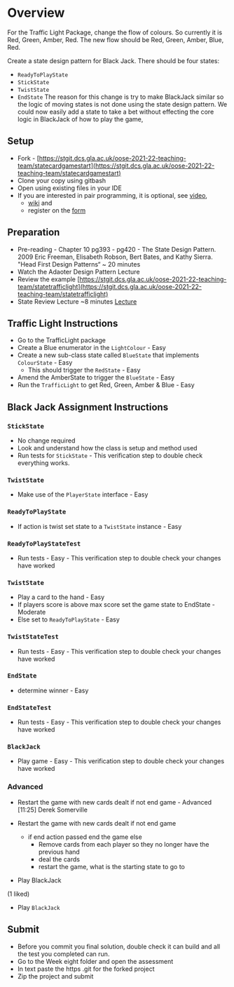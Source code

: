 # Overview
For the Traffic Light Package, change the flow of colours. So currently it is Red, Green, Amber, Red. The new flow should be Red, Green, Amber, Blue, Red.

Create a state design pattern for Black Jack. There should be four states:
* ``ReadyToPlayState``
* ``StickState``
* ``TwistState``
* ``EndState``
The reason for this change is try to make BlackJack similar so the logic of moving states is not done using the state design pattern. We could now easily add a state to take a bet without effecting the core logic in BlackJack of how to play the game, 

## Setup
* Fork - [https://stgit.dcs.gla.ac.uk/oose-2021-22-teaching-team/statecardgamestart](https://stgit.dcs.gla.ac.uk/oose-2021-22-teaching-team/statecardgamestart)
* Clone your copy using gitbash
* Open using existing files in your IDE
* If you are interested in pair programming, it is optional, see [video](https://uofglasgow.zoom.us/rec/share/QjQt1zbjuwQGYgMrX1tDDBc-PUqa_CpvxJGI0gV1gvEStOTcGnn55ls_TQVRVbfD.N9qsbYv71kE0iBtJ?startTime=1644928799000),
    * [wiki](https://stgit.dcs.gla.ac.uk/DerekSomerville/javagetstarted/-/wikis/home/Pair-Programming) and
    * register on the [form](https://forms.office.com/Pages/ResponsePage.aspx?id=KVxybjp2UE-B8i4lTwEzyELpM2ZClsRNrJBn7A_b41VUQjREOTQxTDZZVEYzNDhRMVY3WERWWDc2TC4u)

## Preparation
* Pre-reading - Chapter 10 pg393 - pg420 - The State Design Pattern. 2009 Eric Freeman, Elisabeth Robson, Bert Bates, and Kathy Sierra. "Head First Design Patterns“ ~ 20 minutes
* Watch the Adaoter Design Pattern Lecture
* Review the example [https://stgit.dcs.gla.ac.uk/oose-2021-22-teaching-team/statetrafficlight](https://stgit.dcs.gla.ac.uk/oose-2021-22-teaching-team/statetrafficlight)
* State Review Lecture ~8 minutes [Lecture](https://uofglasgow.zoom.us/rec/share/WIUsGVfxAQPODjKMPgrGdGdzlHRobhY3JECN0BhJw9T2KIcsJ-F-4zcOqLecZLAz.QfKdoVbAIc4qCLvY?startTime=1645812387000)

## Traffic Light Instructions
* Go to the TrafficLight package
* Create a Blue enumerator in the ``LightColour`` - Easy
* Create a new sub-class state called ``BlueState`` that implements `ColourState` - Easy
  * This should trigger the ``RedState`` - Easy
* Amend the AmberState to trigger the ``BlueState`` - Easy
* Run the ``TrafficLight`` to get Red, Green, Amber & Blue - Easy


## Black Jack Assignment Instructions
### ``StickState``
* No change required
* Look and understand how the class is setup and method used
* Run tests for ``StickState`` - This verification step to double check everything works.

### ``TwistState``
* Make use of the ``PlayerState`` interface - Easy

### ``ReadyToPlayState``
* If action is twist set state to a ``TwistState`` instance - Easy

### ``ReadyToPlayStateTest``
* Run tests - Easy - This verification step to double check your changes have worked

### ``TwistState``
* Play a card to the hand - Easy
* If players score is above max score set the game state to EndState - Moderate
* Else set to ``ReadyToPlayState`` - Easy

### ``TwistStateTest``
* Run tests - Easy - This verification step to double check your changes have worked

### ``EndState``
* determine winner - Easy

### ``EndStateTest``
* Run tests - Easy - This verification step to double check your changes have worked

### ``BlackJack``
* Play game - Easy - This verification step to double check your changes have worked

### Advanced
* Restart the game with new cards dealt if not end game - Advanced
[11:25] Derek Somerville
    

* Restart the game with new cards dealt if not end game
  * if end action passed end the game else
    * Remove cards from each player so they no longer have the previous hand
    * deal the cards
    * restart the game, what is the starting state to go to
* Play BlackJack



(1 liked)
* Play ``BlackJack``

## Submit
* Before you commit you final solution, double check it can build and all the test you completed can run.
* Go to the Week eight folder and open the assessment
* In text paste the https .git for the forked project
* Zip the project and submit

